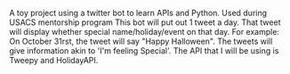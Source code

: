 A toy project using a twitter bot to learn APIs and Python. Used during USACS mentorship program
This bot will put out 1 tweet a day. That tweet will display whether special name/holiday/event on that day. For example: On October 31rst, the tweet will say "Happy Halloween". The tweets will give information akin to 'I'm feeling Special'. The API that I will be using is Tweepy and HolidayAPI.
